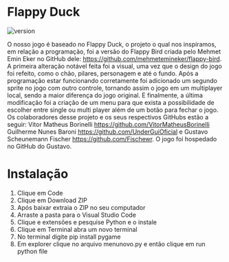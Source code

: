 # Flappy Duck

![version](https://img.shields.io/badge/version-1.0.0-blue)

O nosso jogo é baseado no Flappy Duck, o projeto o qual nos inspiramos, em relação a programação, foi a versão do Flappy Bird criada pelo Mehmet Emin Eker no GitHub dele: https://github.com/mehmetemineker/flappy-bird. A primeira alteração notável feita foi a visual, uma vez que o design do jogo foi refeito, como o chão, pilares, personagem e até o fundo. Após a programação estar funcionando corretamente foi adicionado um segundo sprite no jogo com outro controle, tornando assim o jogo em um multiplayer local, sendo a maior diferença do jogo original. E finalmente, a última modificação foi a criação de um menu para que exista a possibilidade de escolher entre single ou multi player além de um botão para fechar o jogo. Os colaboradores desse projeto e os seus respectivos GitHubs estão a seguir: Vitor Matheus Borinelli https://github.com/VitorMatheusBorinelli Guilherme Nunes Baroni https://github.com/UnderGuiOficial e Gustavo Scheunemann Fischer https://github.com/Fischewr. O jogo foi hospedado no GitHub do Gustavo.

 # Instalação

1. Clique em Code
2. Clique em Download ZIP
3. Após baixar extraia o ZIP no seu computador
4. Arraste a pasta para o Visual Studio Code
5. Clique e extensões e pesquise Python e o instale
6. Clique em Terminal abra um novo terminal
7. No terminal digite pip install pygame
8. Em explorer clique no arquivo menunovo.py e então clique em run python file
